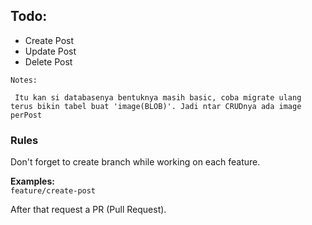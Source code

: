 ## Todo:

- Create Post
- Update Post
- Delete Post

`Notes:`

```
 Itu kan si databasenya bentuknya masih basic, coba migrate ulang terus bikin tabel buat 'image(BLOB)'. Jadi ntar CRUDnya ada image perPost

```

### Rules

Don't forget to create branch while working on each feature.
<br />

**Examples:**
<br />
`feature/create-post`

After that request a PR (Pull Request).
